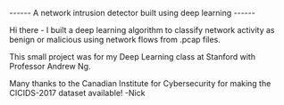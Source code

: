 ------ A network intrusion detector built using deep learning  ------

Hi there - I built a deep learning algorithm to classify network activity as benign or malicious using network flows from .pcap files.

This small project was for my Deep Learning class at Stanford with Professor Andrew Ng.

Many thanks to the Canadian Institute for Cybersecurity for making the CICIDS-2017 dataset available!
-Nick
